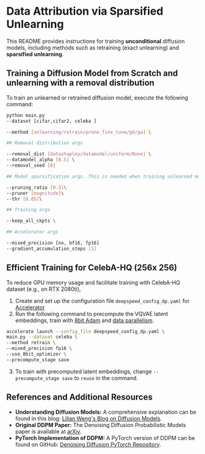# Data Attribution via Sparsified Unlearning

This README provides instructions for training **unconditional** diffusion models, including methods such as retraining (exact unlearning) and **sparsified unlearning**.

## Training a Diffusion Model from Scratch  and unlearning with a removal distribution
To train an unlearned or retrained diffusion model, execute the following command:

```bash
python main.py
--dataset [cifar,cifar2, celeba ]

--method [unlearning/retrain/prune_fine_tune/gd/ga] \

## Removal distribution args

--removal_dist [datashapley/datamodel/uniform/None] \
--datamodel_alpha [0.5] \
--removal_seed [0]

## Model sparsification args. This is needed when training unlearned models

--pruning_ratio [0.3]\
--pruner [magnitude]\
--thr [0.05]\

## Training args

--keep_all_ckpts \

## Accelerator args

--mixed_precision [no, bf16, fp16]
--gradient_accumulation_steps [1]
```

## Efficient Training for CelebA-HQ (256x 256)
To reduce GPU memory usage and facilitate training with CelebA-HQ dataset (e.g., on RTX 2080ti), 

1. Create and set up the configuration file `deepspeed_config_dp.yaml` for [Accelerator](https://huggingface.co/docs/accelerate/en/package_reference/accelerator)
2. Run the following command to precompute the VQVAE latent embeddings, train with [8bit Adam](https://github.com/TimDettmers/bitsandbytes) and [data parallelism](https://huggingface.co/docs/accelerate/v0.27.2/en/usage_guides/deepspeed#deepspeed-config-file).

```bash
accelerate launch --config_file deepspeed_config_dp.yaml \
main.py --dataset celeba \
--method retrain \
--mixed_precision fp16 \
--use_8bit_optimizer \ 
--precompute_stage save
```
3. To train with precomputed latent embeddings, change `--precompute_stage save` to `reuse` in the command.


## References and Additional Resources

- **Understanding Diffusion Models:** A comprehensive explanation can be found in this blog: [Lilian Weng's Blog on Diffusion Models](https://lilianweng.github.io/posts/2021-07-11-diffusion-models/).
- **Original DDPM Paper:** The Denoising Diffusion Probabilistic Models paper is available at [arXiv](https://arxiv.org/pdf/2006.11239.pdf).
- **PyTorch Implementation of DDPM:** A PyTorch version of DDPM can be found on GitHub: [Denoising Diffusion PyTorch Repository](https://github.com/lucidrains/denoising-diffusion-pytorch).
